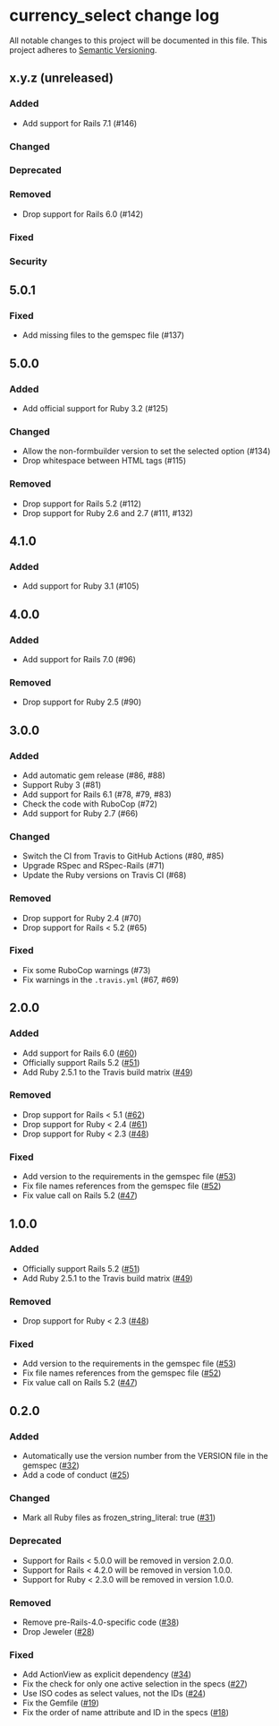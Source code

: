 # currency_select change log

All notable changes to this project will be documented in this file.
This project adheres to [Semantic Versioning](https://semver.org/).

## x.y.z (unreleased)

### Added
- Add support for Rails 7.1 (#146)

### Changed

### Deprecated

### Removed
- Drop support for Rails 6.0 (#142)

### Fixed

### Security

## 5.0.1

### Fixed
- Add missing files to the gemspec file (#137)

## 5.0.0

### Added
- Add official support for Ruby 3.2 (#125)

### Changed
- Allow the non-formbuilder version to set the selected option (#134)
- Drop whitespace between HTML tags (#115)

### Removed
- Drop support for Rails 5.2 (#112)
- Drop support for Ruby 2.6 and 2.7 (#111, #132)

## 4.1.0

### Added
- Add support for Ruby 3.1 (#105)

## 4.0.0

### Added
- Add support for Rails 7.0 (#96)

### Removed
- Drop support for Ruby 2.5 (#90)

## 3.0.0

### Added
- Add automatic gem release (#86, #88)
- Support Ruby 3 (#81)
- Add support for Rails 6.1 (#78, #79, #83)
- Check the code with RuboCop (#72)
- Add support for Ruby 2.7 (#66)

### Changed
- Switch the CI from Travis to GitHub Actions (#80, #85)
- Upgrade RSpec and RSpec-Rails (#71)
- Update the Ruby versions on Travis CI (#68)

### Removed
- Drop support for Ruby 2.4 (#70)
- Drop support for Rails < 5.2 (#65)

### Fixed
- Fix some RuboCop warnings (#73)
- Fix warnings in the `.travis.yml` (#67, #69)

## 2.0.0

### Added
- Add support for Rails 6.0
  ([#60](https://github.com/braingourmets/currency_select/pull/60))
- Officially support Rails 5.2
  ([#51](https://github.com/braingourmets/currency_select/pull/51))
- Add Ruby 2.5.1 to the Travis build matrix
  ([#49](https://github.com/braingourmets/currency_select/pull/49))

### Removed
- Drop support for Rails < 5.1
  ([#62](https://github.com/braingourmets/currency_select/pull/62))
- Drop support for Ruby < 2.4
  ([#61](https://github.com/braingourmets/currency_select/pull/61))
- Drop support for Ruby < 2.3
  ([#48](https://github.com/braingourmets/currency_select/pull/48))

### Fixed
- Add version to the requirements in the gemspec file
  ([#53](https://github.com/braingourmets/currency_select/pull/53))
- Fix file names references from the gemspec file
  ([#52](https://github.com/braingourmets/currency_select/pull/52))
- Fix value call on Rails 5.2
  ([#47](https://github.com/braingourmets/currency_select/pull/47))

## 1.0.0

### Added
- Officially support Rails 5.2
  ([#51](https://github.com/braingourmets/currency_select/pull/51))
- Add Ruby 2.5.1 to the Travis build matrix
  ([#49](https://github.com/braingourmets/currency_select/pull/49))

### Removed
- Drop support for Ruby < 2.3
  ([#48](https://github.com/braingourmets/currency_select/pull/48))

### Fixed
- Add version to the requirements in the gemspec file
  ([#53](https://github.com/braingourmets/currency_select/pull/53))
- Fix file names references from the gemspec file
  ([#52](https://github.com/braingourmets/currency_select/pull/52))
- Fix value call on Rails 5.2
  ([#47](https://github.com/braingourmets/currency_select/pull/47))

## 0.2.0

### Added
- Automatically use the version number from the VERSION file in the gemspec
  ([#32](https://github.com/braingourmets/currency_select/pull/32))
- Add a code of conduct
  ([#25](https://github.com/braingourmets/currency_select/pull/25))

### Changed
- Mark all Ruby files as frozen_string_literal: true
  ([#31](https://github.com/braingourmets/currency_select/pull/31))

### Deprecated
- Support for Rails < 5.0.0 will be removed in version 2.0.0.
- Support for Rails < 4.2.0 will be removed in version 1.0.0.
- Support for Ruby < 2.3.0 will be removed in version 1.0.0.

### Removed
- Remove pre-Rails-4.0-specific code
  ([#38](https://github.com/braingourmets/currency_select/pull/38))
- Drop Jeweler
  ([#28](https://github.com/braingourmets/currency_select/pull/28))

### Fixed
- Add ActionView as explicit dependency
  ([#34](https://github.com/braingourmets/currency_select/pull/34))
- Fix the check for only one active selection in the specs
  ([#27](https://github.com/braingourmets/currency_select/pull/27))
- Use ISO codes as select values, not the IDs
  ([#24](https://github.com/braingourmets/currency_select/pull/24))
- Fix the Gemfile
  ([#19](https://github.com/braingourmets/currency_select/pull/19))
- Fix the order of name attribute and ID in the specs
  ([#18](https://github.com/braingourmets/currency_select/pull/18))
